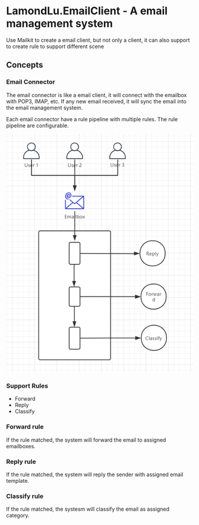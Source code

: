 # LamondLu.EmailClient - A email management system
Use Mailkit to create a email client, but not only a client, it can also support to create rule to support different scene

## Concepts

### Email Connector
The email connector is like a email client, it will connect with the emailbox with POP3, IMAP, etc. If any new email received, it will sync the email into the email management system.

Each email connector have a rule pipeline with multiple rules. The rule pipeline are configurable.

![](./img/20200407081451.png)

### Support Rules
- Forward
- Reply
- Classify

### Forward rule
If the rule matched, the system will forward the email to assigned emailboxes.

### Reply rule
If the rule matched, the system will reply the sender with assigned email template.

### Classify rule
If the rule matched, the systesm will classify the email as assigned category. 


